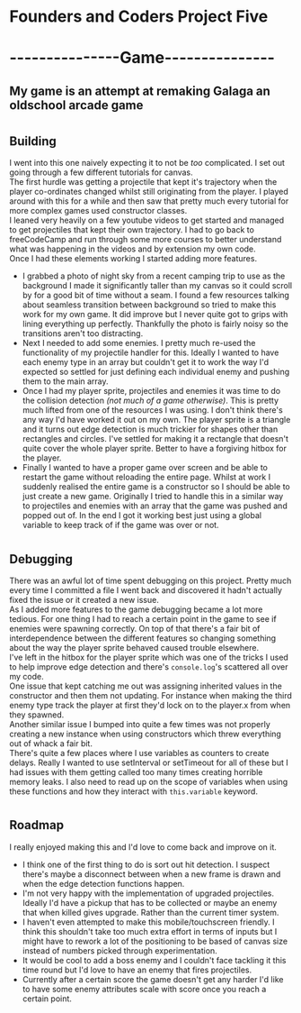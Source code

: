 # Founders and Coders Project Five
# ---------------Game---------------
## My game is an attempt at remaking Galaga an oldschool arcade game
#
## Building

I went into this one naively expecting it to not be *too* complicated.
I set out going through a few different tutorials for canvas.\
The first hurdle was getting a projectile that kept it's trajectory when the player co-ordinates changed whilst still originating from the player. I played around with this for a while and then saw that pretty much every tutorial for more complex games used constructor classes.\
I leaned very heavily on a few youtube videos to get started and managed to get projectiles that kept their own trajectory. I had to go back to freeCodeCamp and run through some more courses to better understand what was happening in the videos and by extension my own code.\
Once I had these elements working I started adding more features. 
* I grabbed a photo of night sky from a recent camping trip to use as the background I made it significantly taller than my canvas so it could scroll by for a good bit of time without a seam. 
I found a few resources talking about seamless transition between background so tried to make this work for my own game. It did improve but I never quite got to grips with lining everything up perfectly. Thankfully the photo is fairly noisy so the transitions aren't too distracting.
* Next I needed to add some enemies. I pretty much re-used the functionality of my projectile handler for this. Ideally I wanted to have each enemy type in an array but couldn't get it to work the way I'd expected so settled for just defining each individual enemy and pushing them to the main array.
* Once I had my player sprite, projectiles and enemies it was time to do the collision detection *(not much of a game otherwise)*. This is pretty much lifted from one of the resources I was using. I don't think there's any way I'd have worked it out on my own. The player sprite is a triangle and it turns out edge detection is much trickier for shapes other than rectangles and circles. I've settled for making it a rectangle that doesn't quite cover the whole player sprite. Better to have a forgiving hitbox for the player.
* Finally I wanted to have a proper game over screen and be able to restart the game without reloading the entire page. Whilst at work I suddenly realised the entire game is a constructor so I should be able to just create a new game. Originally I tried to handle this in a similar way to projectiles and enemies with an array that the game was pushed and popped out of. In the end I got it working best just using a global variable to keep track of if the game was over or not.
#
## Debugging
There was an awful lot of time spent debugging on this project. Pretty much every time I committed a file I went back and discovered it hadn't actually fixed the issue or it created a new issue. \
As I added more features to the game debugging became a lot more tedious. For one thing I had to reach a certain point in the game to see if enemies were spawning correctly. On top of that there's a fair bit of interdependence between the different features so changing something about the way the player sprite behaved caused trouble elsewhere.\
I've left in the hitbox for the player sprite which was one of the tricks I used to help improve edge detection and there's `console.log`'s scattered all over my code.\
One issue that kept catching me out was assigning inherited values in the constructor and then them not updating. For instance when making the third enemy type track the player at first they'd lock on to the player.x from when they spawned.\
Another similar issue I bumped into quite a few times was not properly creating a new instance when using constructors which threw everything out of whack a fair bit.\
There's quite a few places where I use variables as counters to create delays. Really I wanted to use setInterval or setTimeout for all of these but I had issues with them getting called too many times creating horrible memory leaks. I also need to read up on the scope of variables when using these functions and how they interact with `this.variable` keyword.
#
## Roadmap
I really enjoyed making this and I'd love to come back and improve on it.
* I think one of the first thing to do is sort out hit detection. I suspect there's maybe a disconnect between when a new frame is drawn and when the edge detection functions happen.
* I'm not very happy with the implementation of upgraded projectiles. Ideally I'd have a pickup that has to be collected or maybe an enemy that when killed gives upgrade. Rather than the current timer system.
* I haven't even attempted to make this mobile/touchscreen friendly. I think this shouldn't take too much extra effort in terms of inputs but I might have to rework a lot of the positioning to be based of canvas size instead of numbers picked through experimentation.
* It would be cool to add a boss enemy and I couldn't face tackling it this time round but I'd love to have an enemy that fires projectiles.
* Currently after a certain score the game doesn't get any harder I'd like to have some enemy attributes scale with score once you reach a certain point.